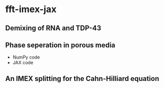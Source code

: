 # fft-imex-jax
## Demixing of RNA and TDP-43
## Phase seperation in porous media
- NumPy code
- JAX code
## An IMEX splitting for the Cahn-Hilliard equation
